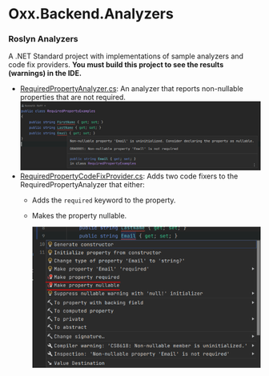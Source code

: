 # Oxx.Backend.Analyzers

### Roslyn Analyzers
A .NET Standard project with implementations of sample analyzers and code fix providers.
**You must build this project to see the results (warnings) in the IDE.**

- [RequiredPropertyAnalyzer.cs](Oxx.Backend.Analyzers/Oxx.Backend.Analyzers/RequiredPropertyAnalyzer.cs): An analyzer that reports non-nullable properties that are not required.
    ![Required Property Analyzer](assets/RequiredPropertyAnalyzer_AnalyzerExample.png)
- [RequiredPropertyCodeFixProvider.cs](Oxx.Backend.Analyzers/Oxx.Backend.Analyzers/RequiredPropertyCodeFixProvider.cs): Adds two code fixers to the RequiredPropertyAnalyzer that either:
  - Adds the `required` keyword to the property.
  - Makes the property nullable.

    ![Required Property Code Fix](assets/RequiredPropertyAnalyzer_CodeFixExample.png)
